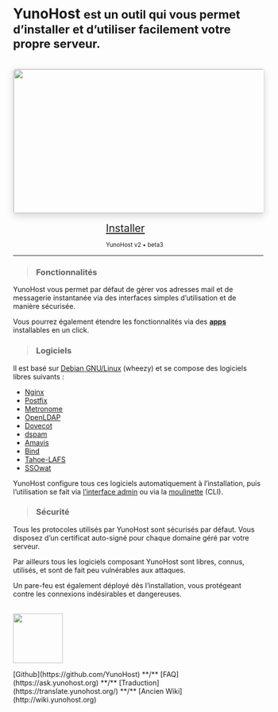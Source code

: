 # YunoHost <small> est un outil qui vous permet d’installer et d’utiliser facilement votre propre serveur.</small>

<br />

<div style="width: 100%; height: 290px; overflow: hidden;
border-radius: 5px; border: 1px solid rgba(0,0,0,0.15); box-shadow: 0 5px 15px rgba(0,0,0,0.15);">
<img style="width: 100%; min-width: 580px;" src="http://pix.toile-libre.org/upload/original/1388434791.jpg" />
</div>

<br />

<div class="text-center" style="width: 23%; min-width: 130px; margin: 0 auto;">
<a class="btn btn-primary btn-lg btn-block"  style="font-size: 1.5em" href="/install_fr">Installer</a>
<p class="text-muted text-center"><small>YunoHost v2 • beta3</small></p>
</div>

<hr />

<h3><blockquote>Fonctionnalités</blockquote></h3>

YunoHost vous permet par défaut de gérer vos adresses mail et de messagerie instantanée via des interfaces simples d’utilisation et de manière sécurisée.

Vous pourrez également étendre les fonctionnalités via des [**apps**](/apps_fr) installables en un click.


<h3><blockquote>Logiciels</blockquote></h3>

Il est basé sur [Debian GNU/Linux](http://www.debian.org/index.fr.html) (wheezy) et se compose des logiciels libres suivants :

* [Nginx](http://nginx.org/)
* [Postfix](http://www.postfix.org/)
* [Metronome](http://www.lightwitch.org/metronome)
* [OpenLDAP](http://www.openldap.org/)
* [Dovecot](http://www.dovecot.org/)
* [dspam](http://nuclearelephant.com/)
* [Amavis](http://amavis.org/)
* [Bind](https://www.isc.org/downloads/bind/)
* [Tahoe-LAFS](https://tahoe-lafs.org/trac/tahoe-lafs)
* [SSOwat](https://github.com/Kloadut/SSOwat)

YunoHost configure tous ces logiciels automatiquement à l’installation, puis l’utilisation se fait via [l’interface admin](/admin_fr) ou via la [moulinette](/moulinette_fr) (CLI).

<h3><blockquote>Sécurité</blockquote></h3>

Tous les protocoles utilisés par YunoHost sont sécurisés par défaut. Vous disposez d’un certificat auto-signé pour chaque domaine géré par votre serveur.

Par ailleurs tous les logiciels composant YunoHost sont libres, connus, utilisés, et sont de fait peu vulnérables aux attaques.

Un pare-feu est également déployé dès l’installation, vous protégeant contre les connexions indésirables et dangereuses.

<br />
<div class="text-center"><img style="width: 100px" src="http://pix.toile-libre.org/upload/original/1386012810.png" />
<p markdown="1">
[Github](https://github.com/YunoHost) **/** [FAQ](https://ask.yunohost.org) **/** [Traduction](https://translate.yunohost.org/) **/** [Ancien Wiki](http://wiki.yunohost.org)
</p>
</div>

<script type="text/javascript">
    jQuery.ajaxSetup({cache: true});
    jQuery.getScript("https://doc.yunohost.org/jappix-fr.js", function() {
      MINI_GROUPCHATS = ["support@conference.yunohost.org"];
      HOST_ANONYMOUS = "yunohost.org";
      HOST_MUC = "conference.yunohost.org";
      HOST_BOSH = "https://yunohost.org/http-bind/";
      HOST_BOSH_MINI = "https://yunohost.org/http-bind/";
      LOCK_HOST = 'on';
      MINI_ANIMATE = true;
      MINI_ANONYMOUS = true;
      launchMini(false, true, 'yunohost.org');
    });
    $("#edit").hide();
</script>

